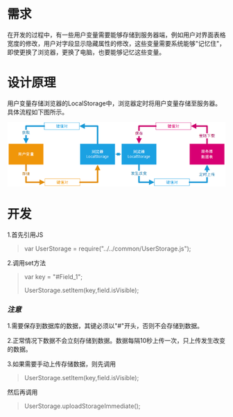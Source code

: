 # 需求

在开发的过程中，有一些用户变量需要能够存储到服务器端，例如用户对界面表格宽度的修改，用户对字段显示隐藏属性的修改，这些变量需要系统能够"记忆住"，即使更换了浏览器，更换了电脑，也要能够记忆这些变量。

# 设计原理

用户变量存储浏览器的LocalStorage中，浏览器定时将用户变量存储至服务器。具体流程如下图所示。

![](/assets/UserStorage1.png)

# 开发

1.首先引用JS

> var UserStorage = require\("../../common/UserStorage.js"\);

2.调用set方法

> var key = "\#Field\_1";
>
> UserStorage.setItem\(key,field.isVisible\);

### _注意_

1.需要保存到数据库的数据，其键必须以"\#"开头，否则不会存储到数据。

2.正常情况下数据不会立刻存储到数据。数据每隔10秒上传一次，只上传发生改变的数据。

3.如果需要手动上传存储数据，则先调用

> UserStorage.setItem\(key,field.isVisible\);

然后再调用

> UserStorage.uploadStorageImmediate\(\);



